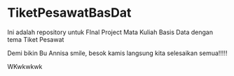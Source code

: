 # TiketPesawatBasDat
Ini adalah repository untuk FInal Project Mata Kuliah Basis Data dengan tema Tiket Pesawat

Demi bikin Bu Annisa smile, besok kamis langsung kita selesaikan semua!!!!!

WKwkwkwk
